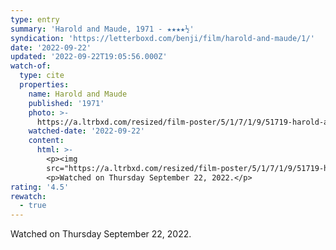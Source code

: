 ```yaml
---
type: entry
summary: 'Harold and Maude, 1971 - ★★★★½'
syndication: 'https://letterboxd.com/benji/film/harold-and-maude/1/'
date: '2022-09-22'
updated: '2022-09-22T19:05:56.000Z'
watch-of:
  type: cite
  properties:
    name: Harold and Maude
    published: '1971'
    photo: >-
      https://a.ltrbxd.com/resized/film-poster/5/1/7/1/9/51719-harold-and-maude-0-600-0-900-crop.jpg?v=6a2f175ab5
    watched-date: '2022-09-22'
    content:
      html: >-
        <p><img
        src="https://a.ltrbxd.com/resized/film-poster/5/1/7/1/9/51719-harold-and-maude-0-600-0-900-crop.jpg?v=6a2f175ab5"/></p>
        <p>Watched on Thursday September 22, 2022.</p>
rating: '4.5'
rewatch:
  - true
---
```

Watched on Thursday September 22, 2022.
